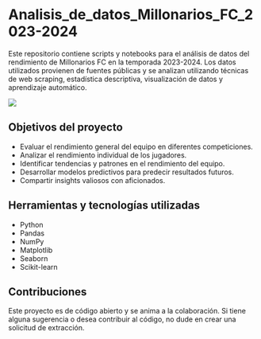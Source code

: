 # Analisis_de_datos_Millonarios_FC_2023-2024
Este repositorio contiene scripts y notebooks para el análisis de datos del rendimiento de Millonarios FC en la temporada 2023-2024. Los datos utilizados provienen de fuentes públicas y se analizan utilizando técnicas de web scraping, estadística descriptiva, visualización de datos y aprendizaje automático.

![](https://github.com/giolml/Analisis_de_datos_Millonarios_FC_2023-2024/blob/main/millonarios-fc.png)
## Objetivos del proyecto
* Evaluar el rendimiento general del equipo en diferentes competiciones.
* Analizar el rendimiento individual de los jugadores.
* Identificar tendencias y patrones en el rendimiento del equipo.
* Desarrollar modelos predictivos para predecir resultados futuros.
* Compartir insights valiosos con aficionados.

## Herramientas y tecnologías utilizadas

* Python
* Pandas
* NumPy
* Matplotlib
* Seaborn
* Scikit-learn

## Contribuciones

Este proyecto es de código abierto y se anima a la colaboración. Si tiene alguna sugerencia o desea contribuir al código, no dude en crear una solicitud de extracción.
